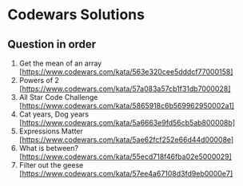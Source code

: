# Codewars Solutions

## Question in order

1. Get the mean of an array [https://www.codewars.com/kata/563e320cee5dddcf77000158]
2. Powers of 2 [https://www.codewars.com/kata/57a083a57cb1f31db7000028]
3. All Star Code Challenge [https://www.codewars.com/kata/5865918c6b569962950002a1]
4. Cat years, Dog years [https://www.codewars.com/kata/5a6663e9fd56cb5ab800008b]
5. Expressions Matter [https://www.codewars.com/kata/5ae62fcf252e66d44d00008e]
6. What is between? [https://www.codewars.com/kata/55ecd718f46fba02e5000029]
7. Filter out the geese [https://www.codewars.com/kata/57ee4a67108d3fd9eb0000e7]